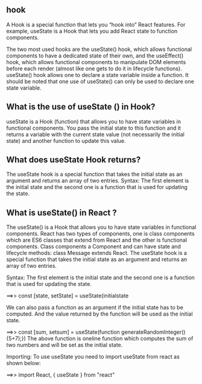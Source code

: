 ## hook 

A Hook is a special function that lets you “hook into” React features.
For example, useState is a Hook that lets you add React state to function components. 

The two most used hooks are the useState() hook, which allows functional components to have a dedicated state of their own, and the useEffect() hook, which allows functional components to manipulate DOM elements before each render (almost like one gets to do it in lifecycle functions). 
useState() hook allows one to declare a state variable inside a function. It should be noted that one use of useState() can only be used to declare one state variable. 

## What is the use of useState () in Hook?

useState is a Hook (function) that allows you to have state variables in functional components. You pass the initial state to this function and it returns a 
variable with the current state value (not necessarily the initial state) and another function to update this value.

## What does useState Hook returns?

The useState hook is a special function that takes the initial state as an argument and returns an array of two entries. Syntax: The first element is the initial 
state and the second one is a function that is used for updating the state.

## What is useState() in React ?

The useState() is a Hook that allows you to have state variables in functional components. React has two types of components, one is class components 
which are ES6 classes that extend from React and the other is functional components. Class components a Component and can have state and lifecycle methods:
class Message extends React.
The useState hook is a special function that takes the initial state as an argument and returns an array of two entries. 

Syntax: The first element is the initial state and the second one is a function that is used for updating the state.

==>> const [state, setState] = useState(initialstate

We can also pass a function as an argument if the initial state has to be computed. And the value returned by the function will be used as the initial state.

 ==>> const [sum, setsum] = useState(function generateRandomInteger(){5+7);})
The above function is oneline function which computes the sum of two numbers and will be set as the initial state.

Importing: To use useState you need to import useState from react as shown below:

==>> import React, { useState } from "react"
